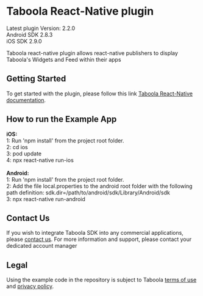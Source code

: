 # Taboola React-Native plugin

Latest plugin Version: 2.2.0 
<br>
Android SDK 2.8.3 
<br>
iOS SDK 2.9.0 

Taboola react-native plugin allows react-native publishers to display Taboola's Widgets and Feed within their apps

## Getting Started
To get started with the plugin, please follow this link [Taboola React-Native documentation](https://developers.taboola.com/taboolasdk/docs/taboola-react-native-plugin).

## How to run the Example App

**iOS:**
<br>
1: Run 'npm install' from the project root folder.<br>
2: cd ios<br>
3: pod update<br>
4: npx react-native run-ios<br>
<br>
**Android:**
<br>
1: Run 'npm install' from the project root folder.<br>
2: Add the file local.properties to the android root folder with the following path definition: sdk.dir=/path/to/android/sdk/Library/Android/sdk<br>
3: npx react-native run-android<br>

## Contact Us
If you wish to integrate Taboola SDK into any commercial applications, please [contact us](https://www.taboola.com/contact?ref=taboola_sdk_github_examples).
For more information and support, please contact your dedicated account manager

## Legal
Using the example code in the repository is subject to Taboola [terms of use](https://www.taboola.com/terms-of-use) and [privacy policy](https://www.taboola.com/privacy-policy).
